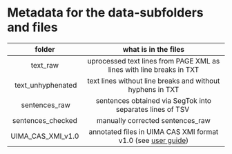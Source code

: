 # Metadata for the data-subfolders and files

| folder | what is in the files |
|:------:|:------:|
| text_raw | uprocessed text lines from PAGE XML as lines with line breaks in TXT |
| text_unhyphenated| text lines without line breaks and without hyphens in TXT|
| sentences_raw| sentences obtained via SegTok into separates lines of TSV |
| sentences_checked| manually corrected sentences_raw |
| UIMA_CAS_XMI_v1.0 | annotated files in UIMA CAS XMI format v1.0 (see [user guide](https://inception-project.github.io/releases/24.3/docs/user-guide.html#sect_formats_uimaxmi))|
